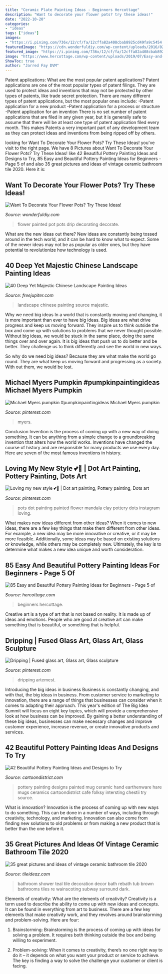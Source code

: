```yaml
---
title: "Ceramic Plate Painting Ideas - Beginners Hercottage"
description: "Want to decorate your flower pots? try these ideas!"
date: "2022-10-20"
categories:
- "ideas"
tags: ["ideas"]
images:
- "https://i.pinimg.com/736x/12/cf/fa/12cffa82a408cbab8925cd49fa9c5454.jpg"
featuredImage: "https://cdn.wonderfuldiy.com/wp-content/uploads/2016/02/Drip-Painted-flower-pot.jpg"
featured_image: "https://i.pinimg.com/736x/12/cf/fa/12cffa82a408cbab8925cd49fa9c5454.jpg"
image: "https://www.hercottage.com/wp-content/uploads/2019/07/Easy-and-Beautiful-Pottery-Painting-Ideas-for-Beginners-82.png"
ShowToc: true
author: "Jarred Fay DVM"
---
```



Patent applications: What are the most popular patent applications?
Patent applications are one of the most popular types of patent filings. They are used to protect ideas and inventions that may not be protected by other types of patents, like trade secret protection. 
 There are many different types of patent applications, but the most popular ones include: 
-Patent application for a new product 
-Patent application for a process or structure 
-Patent application for an invention 
There is no set number of patent applications that are filed in any given year, but it is generally safe to assume that there will be at least one type of patent application filed every month. This makes Patents a very important part of any development team as they can protect ideas and inventions from being ripped off by others.

	

		
looking for Want To Decorate Your Flower Pots? Try These Ideas! you've visit to the right page. We have 8 Pictures about Want To Decorate Your Flower Pots? Try These Ideas! like 42 Beautiful Pottery Painting Ideas and Designs to Try, 85 Easy and Beautiful Pottery Painting Ideas for Beginners - Page 5 of and also 35 great pictures and ideas of vintage ceramic bathroom tile 2020. Here it is:
		
    
## Want To Decorate Your Flower Pots? Try These Ideas!

<img loading=lazy src="https://cdn.wonderfuldiy.com/wp-content/uploads/2016/02/Drip-Painted-flower-pot.jpg" onerror="this.onerror=null;this.src='https://tse2.mm.bing.net/th?id=OIP.vakSt-7-6HWrpjVgzQaU5gHaLH&amp;pid=15.1';" alt="Want To Decorate Your Flower Pots? Try These Ideas!">

_Source: wonderfuldiy.com_

>flower painted pot pots drip decorating decorate. 

	

What are the new ideas out there?
New ideas are constantly being tossed around in the tech world, and it can be hard to know what to expect. Some of the newer ideas may not be as popular as older ones, but they have potential to revolutionize how technology is used.

    
## 40 Deep Yet Majestic Chinese Landscape Painting Ideas

<img loading=lazy src="http://www.freejupiter.com/wp-content/uploads/2018/04/Chinese-Landscape-Painting-Ideas-13.jpg" onerror="this.onerror=null;this.src='https://tse2.mm.bing.net/th?id=OIP.UuIt3o1fErAJguKC9yiwjgHaJ6&amp;pid=15.1';" alt="40 Deep Yet Majestic Chinese Landscape Painting Ideas">

_Source: freejupiter.com_

>landscape chinese painting source majestic. 

	

Why we need big ideas
In a world that is constantly moving and changing, it is more important than ever to have big ideas. Big ideas are what drive progress and keep us moving forward. They inspire us to think outside the box and come up with solutions to problems that we never thought possible.
Without big ideas, we would be stuck in the same place, doing the same things over and over again. It is big ideas that push us to do better and be better. They challenge us to think differently and see the world in new ways.

So why do we need big ideas? Because they are what make the world go round. They are what keep us moving forward and progressing as a society. With out them, we would be lost.

    
## Michael Myers Pumpkin #pumpkinpaintingideas Michael Myers Pumpkin

<img loading=lazy src="https://i.pinimg.com/736x/12/cf/fa/12cffa82a408cbab8925cd49fa9c5454.jpg" onerror="this.onerror=null;this.src='https://tse2.mm.bing.net/th?id=OIP.I-Y8bIhtOhnsob3RteD6hgHaJ3&amp;pid=15.1';" alt="Michael Myers pumpkin #pumpkinpaintingideas Michael Myers pumpkin">

_Source: pinterest.com_

>myers. 

	

Conclusion
Invention is the process of coming up with a new way of doing something. It can be anything from a simple change to a groundbreaking invention that alters how the world works. Inventions have changed the course of history and are responsible for many products we use every day. Here are seven of the most famous inventions in history.

    
## Loving My New Style 💕🐢 | Dot Art Painting, Pottery Painting, Dots Art

<img loading=lazy src="https://i.pinimg.com/736x/7d/a9/f2/7da9f211c688ba3e49c14e20d59779d7.jpg" onerror="this.onerror=null;this.src='https://tse1.mm.bing.net/th?id=OIP.Rqez9t5RhknfgJusxXIiYAHaHa&amp;pid=15.1';" alt="Loving my new style 💕🐢 | Dot art painting, Pottery painting, Dots art">

_Source: pinterest.com_

>pots dot painting painted flower mandala clay pottery dots instagram loving. 

	

What makes new ideas different from other ideas?
When it comes to new ideas, there are a few key things that make them different from other ideas. For example, a new idea may be more innovative or creative, or it may be more feasible. Additionally, some ideas may be based on existing solutions or knowledge, while others may be completely new. Ultimately, the key is to determine what makes a new idea unique and worth consideration.

    
## 85 Easy And Beautiful Pottery Painting Ideas For Beginners - Page 5 Of

<img loading=lazy src="https://www.hercottage.com/wp-content/uploads/2019/07/Easy-and-Beautiful-Pottery-Painting-Ideas-for-Beginners-82.png" onerror="this.onerror=null;this.src='https://tse2.mm.bing.net/th?id=OIP.ytShqoK3k_ByCMNZzHiEPwHaJ4&amp;pid=15.1';" alt="85 Easy and Beautiful Pottery Painting Ideas for Beginners - Page 5 of">

_Source: hercottage.com_

>beginners hercottage. 

	

Creative art is a type of art that is not based on reality. It is made up of ideas and emotions. People who are good at creative art can make something that is beautiful, or something that is helpful.

    
## Dripping | Fused Glass Art, Glass Art, Glass Sculpture

<img loading=lazy src="https://i.pinimg.com/736x/c9/82/ba/c982ba3f09fac308be0e1893fea558f1.jpg" onerror="this.onerror=null;this.src='https://tse3.mm.bing.net/th?id=OIP.Kfrr7eZ7nhvBV_UCNDCXdAHaLI&amp;pid=15.1';" alt="Dripping | Fused glass art, Glass art, Glass sculpture">

_Source: pinterest.com_

>dripping artemest. 

	

Introducing the big ideas in business
Business is constantly changing, and with that, the big ideas in business. From customer service to marketing to innovation, there are a range of things that businesses can consider when it comes to adapting their approach. 
This year's edition of The Big Idea Summit will focus on eight key topics, which will provide a comprehensive look at how business can be improved. By gaining a better understanding of these big ideas, businesses can make necessary changes and improve customer experience, increase revenue, or create innovative products and services.

    
## 42 Beautiful Pottery Painting Ideas And Designs To Try

<img loading=lazy src="http://www.cartoondistrict.com/wp-content/uploads/2017/08/Pottery-Painting-Ideas-and-Designs8.jpg" onerror="this.onerror=null;this.src='https://tse1.mm.bing.net/th?id=OIP.xRCelPdE7wLxOaHAqMpUwAHaLJ&amp;pid=15.1';" alt="42 Beautiful Pottery Painting Ideas and Designs to Try">

_Source: cartoondistrict.com_

>pottery painting designs painted mug ceramic hand earthenware hare mugs ceramics cartoondistrict cafe folksy intersting chestii try source. 

	

What is innovation?
Innovation is the process of coming up with new ways to do something. This can be done in a number of ways, including through creativity, technology, and marketing. Innovation can also come from finding new solutions to old problems or from making a new product that is better than the one before it.

    
## 35 Great Pictures And Ideas Of Vintage Ceramic Bathroom Tile 2020

<img loading=lazy src="https://www.tileideaz.com/wp-content/uploads/2015/09/decoration-bathroom-grandiose-white-vinyl-wainscoting-teal-bathroom-wall-painted-as-well-as-corner-walk-in-shower-also-standart-tub-in-vintage-bathroom-decors-elegant-teal-bathroom-color-styles-and.jpg" onerror="this.onerror=null;this.src='https://tse3.mm.bing.net/th?id=OIP.GShvj-Wv7shkxEgYUicpkwHaEK&amp;pid=15.1';" alt="35 great pictures and ideas of vintage ceramic bathroom tile 2020">

_Source: tileideaz.com_

>bathroom shower teal tile decoration decor bath rebath tub brown bathrooms tiles re wainscoting subway surround dark. 

	

Elements of creativity: What are the elements of creativity?
Creativity is a term used to describe the ability to come up with new ideas and concepts. It can be found in everything from art to business. There are a few key elements that make creativity work, and they revolves around brainstorming and problem-solving. Here are four:
1. Brainstorming: Brainstorming is the process of coming up with ideas for solving a problem. It requires both thinking outside the box and being willing to experiment.

2. Problem-solving: When it comes to creativity, there’s no one right way to do it – it depends on what you want your product or service to achieve. The key is finding a way to solve the challenge your customer or client is facing.


